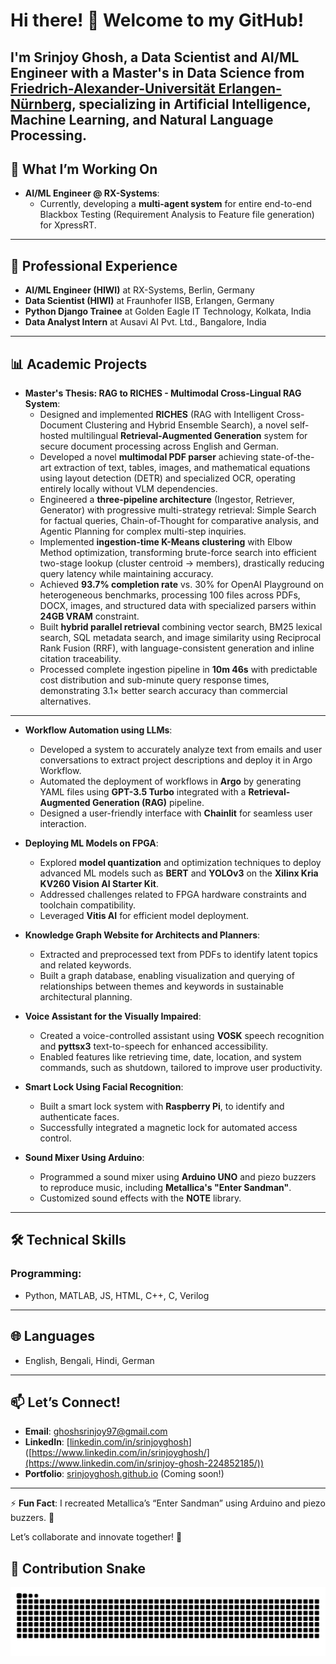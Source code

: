 # Hi there! 👋 Welcome to my GitHub!

I'm **Srinjoy Ghosh**, a **Data Scientist** and **AI/ML Engineer** with a Master's in Data Science from [Friedrich-Alexander-Universität Erlangen-Nürnberg](https://www.fau.de/), specializing in **Artificial Intelligence**, **Machine Learning**, and **Natural Language Processing**.
---

## 🔭 What I’m Working On
- **AI/ML Engineer @ RX-Systems**:
  - Currently, developing a **multi-agent system** for entire end-to-end Blackbox Testing (Requirement Analysis to Feature file generation) for XpressRT.


---

## 💼 Professional Experience
- **AI/ML Engineer (HIWI)** at RX-Systems, Berlin, Germany
- **Data Scientist (HIWI)** at Fraunhofer IISB, Erlangen, Germany
- **Python Django Trainee** at Golden Eagle IT Technology, Kolkata, India
- **Data Analyst Intern** at Ausavi AI Pvt. Ltd., Bangalore, India

---

## 📊 Academic Projects

- **Master's Thesis: RAG to RICHES - Multimodal Cross-Lingual RAG System**:
  - Designed and implemented **RICHES** (RAG with Intelligent Cross-Document Clustering and Hybrid Ensemble Search), a novel self-hosted multilingual **Retrieval-Augmented Generation** system for secure document processing across English and German.
  - Developed a novel **multimodal PDF parser** achieving state-of-the-art extraction of text, tables, images, and mathematical equations using layout detection (DETR) and specialized OCR, operating entirely locally without VLM dependencies.
  - Engineered a **three-pipeline architecture** (Ingestor, Retriever, Generator) with progressive multi-strategy retrieval: Simple Search for factual queries, Chain-of-Thought for comparative analysis, and Agentic Planning for complex multi-step inquiries.
  - Implemented **ingestion-time K-Means clustering** with Elbow Method optimization, transforming brute-force search into efficient two-stage lookup (cluster centroid → members), drastically reducing query latency while maintaining accuracy.
  - Achieved **93.7% completion rate** vs. 30% for OpenAI Playground on heterogeneous benchmarks, processing 100 files across PDFs, DOCX, images, and structured data with specialized parsers within **24GB VRAM** constraint.
  - Built **hybrid parallel retrieval** combining vector search, BM25 lexical search, SQL metadata search, and image similarity using Reciprocal Rank Fusion (RRF), with language-consistent generation and inline citation traceability.
  - Processed complete ingestion pipeline in **10m 46s** with predictable cost distribution and sub-minute query response times, demonstrating 3.1× better search accuracy than commercial alternatives.

---

- **Workflow Automation using LLMs**:
  - Developed a system to accurately analyze text from emails and user conversations to extract project descriptions and deploy it in Argo Workflow.
  - Automated the deployment of workflows in **Argo** by generating YAML files using **GPT-3.5 Turbo** integrated with a **Retrieval-Augmented Generation (RAG)** pipeline.
  - Designed a user-friendly interface with **Chainlit** for seamless user interaction.

- **Deploying ML Models on FPGA**:
  - Explored **model quantization** and optimization techniques to deploy advanced ML models such as **BERT** and **YOLOv3** on the **Xilinx Kria KV260 Vision AI Starter Kit**.
  - Addressed challenges related to FPGA hardware constraints and toolchain compatibility.
  - Leveraged **Vitis AI** for efficient model deployment.

- **Knowledge Graph Website for Architects and Planners**:
  - Extracted and preprocessed text from PDFs to identify latent topics and related keywords.
  - Built a graph database, enabling visualization and querying of relationships between themes and keywords in sustainable architectural planning.

- **Voice Assistant for the Visually Impaired**:
  - Created a voice-controlled assistant using **VOSK** speech recognition and **pyttsx3** text-to-speech for enhanced accessibility.
  - Enabled features like retrieving time, date, location, and system commands, such as shutdown, tailored to improve user productivity.

- **Smart Lock Using Facial Recognition**:
  - Built a smart lock system with **Raspberry Pi**, to identify and authenticate faces.
  - Successfully integrated a magnetic lock for automated access control.

- **Sound Mixer Using Arduino**:
  - Programmed a sound mixer using **Arduino UNO** and piezo buzzers to reproduce music, including **Metallica's "Enter Sandman"**.
  - Customized sound effects with the **NOTE** library.

---


## 🛠️ Technical Skills
### Programming:
- Python, MATLAB, JS, HTML, C++, C, Verilog

---

## 🌐 Languages
- English, Bengali, Hindi, German


---

## 📫 Let’s Connect!
- **Email**: [ghoshsrinjoy97@gmail.com](mailto:ghoshsrinjoy97@gmail.com)
- **LinkedIn**: [[linkedin.com/in/srinjoyghosh](https://www.linkedin.com/in/srinjoy-ghosh-224852185/)]([https://www.linkedin.com/in/srinjoyghosh/](https://www.linkedin.com/in/srinjoy-ghosh-224852185/))
- **Portfolio**: [srinjoyghosh.github.io](https://srinjoyghosh.github.io) (Coming soon!)

---

⚡ **Fun Fact**: I recreated Metallica’s “Enter Sandman” using Arduino and piezo buzzers. 🎵

Let’s collaborate and innovate together! 🚀

## 🐍 Contribution Snake
![GitHub Contribution Snake](https://github.com/GhoshSrinjoy/GhoshSrinjoy/blob/output/github-contribution-grid-snake.svg)



